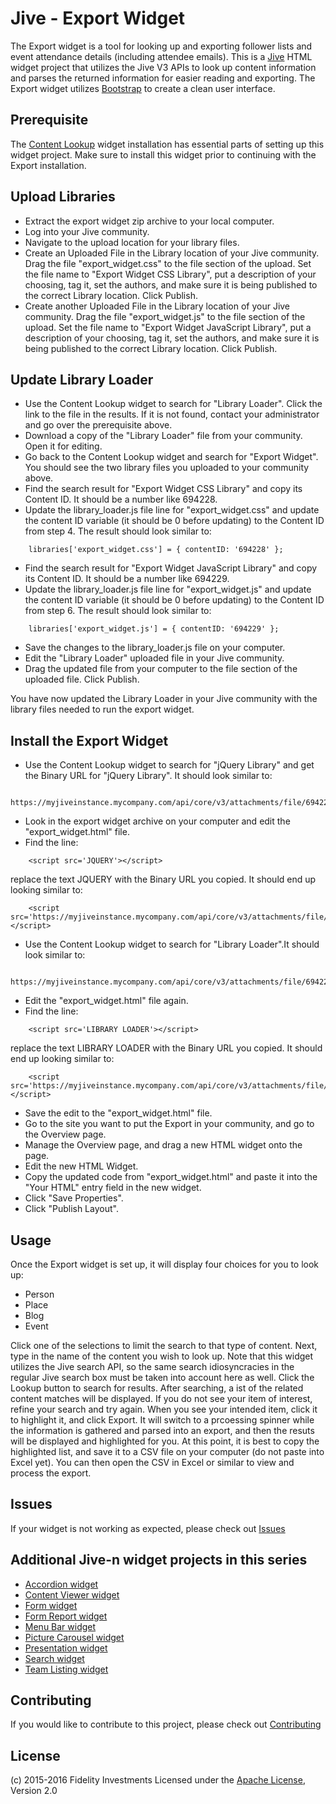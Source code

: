 Jive - Export Widget
=======================
The Export widget is a tool for looking up and exporting follower lists and event attendance details (including attendee emails).  This is a [Jive](https://community.jivesoftware.com/welcome) HTML widget project that utilizes the Jive V3 APIs to look up content information and parses the returned information for easier reading and exporting.  The Export widget utilizes [Bootstrap](http://getbootstrap.com) to create a clean user interface.

Prerequisite
------------
The [Content Lookup](https://github.com/fmr-llc/jive-content-lookup) widget installation has essential parts of setting up this widget project.  Make sure to install this widget prior to continuing with the Export installation.

Upload Libraries
----------------
* Extract the export widget zip archive to your local computer.
* Log into your Jive community.
* Navigate to the upload location for your library files.
* Create an Uploaded File in the Library location of your Jive community.  Drag the file "export_widget.css" to the file section of the upload.  Set the file name to "Export Widget CSS Library", put a description of your choosing, tag it, set the authors, and make sure it is being published to the correct Library location.  Click Publish.
* Create another Uploaded File in the Library location of your Jive community.  Drag the file "export_widget.js" to the file section of the upload.  Set the file name to "Export Widget JavaScript Library", put a description of your choosing, tag it, set the authors, and make sure it is being published to the correct Library location.  Click Publish.

Update Library Loader
---------------------
* Use the Content Lookup widget to search for "Library Loader".  Click the link to the file in the results.  If it is not found, contact your administrator and go over the prerequisite above.
* Download a copy of the "Library Loader" file from your community.  Open it for editing.
* Go back to the Content Lookup widget and search for "Export Widget".  You should see the two library files you uploaded to your community above.
* Find the search result for "Export Widget CSS Library" and copy its Content ID.  It should be a number like 694228.
* Update the library_loader.js file line for "export_widget.css" and update the content ID variable (it should be 0 before updating) to the Content ID from step 4.  The result should look similar to:
```
	libraries['export_widget.css'] = { contentID: '694228' };
```
* Find the search result for "Export Widget JavaScript Library" and copy its Content ID.  It should be a number like 694229.
* Update the library_loader.js file line for "export_widget.js" and update the content ID variable (it should be 0 before updating) to the Content ID from step 6.  The result should look similar to:
```
	libraries['export_widget.js'] = { contentID: '694229' };
```
* Save the changes to the library_loader.js file on your computer.
* Edit the "Library Loader" uploaded file in your Jive community.
* Drag the updated file from your computer to the file section of the uploaded file.  Click Publish.

You have now updated the Library Loader in your Jive community with the library files needed to run the export widget.

Install the Export Widget
-------------------------
* Use the Content Lookup widget to search for "jQuery Library" and get the Binary URL for "jQuery Library".  It should look similar to:
```
	https://myjiveinstance.mycompany.com/api/core/v3/attachments/file/694224/data
```  
* Look in the export widget archive on your computer and edit the "export_widget.html" file.
* Find the line:
```
    <script src='JQUERY'></script>
```
replace the text JQUERY with the Binary URL you copied.  It should end up looking similar to:
```
    <script src='https://myjiveinstance.mycompany.com/api/core/v3/attachments/file/694224/data'></script>
```
* Use the Content Lookup widget to search for "Library Loader".It should look similar to:
```
	https://myjiveinstance.mycompany.com/api/core/v3/attachments/file/694223/data
```  
* Edit the "export_widget.html" file again.
* Find the line:
```
    <script src='LIBRARY LOADER'></script>
```
replace the text LIBRARY LOADER with the Binary URL you copied.  It should end up looking similar to:
```
    <script src='https://myjiveinstance.mycompany.com/api/core/v3/attachments/file/694223/data'></script>
```
* Save the edit to the "export_widget.html" file.
* Go to the site you want to put the Export in your community, and go to the Overview page.
* Manage the Overview page, and drag a new HTML widget onto the page.
* Edit the new HTML Widget.
* Copy the updated code from "export_widget.html" and paste it into the "Your HTML" entry field in the new widget.
* Click "Save Properties".
* Click "Publish Layout".

Usage
-----
Once the Export widget is set up, it will display four choices for you to look up:
* Person
* Place
* Blog
* Event

Click one of the selections to limit the search to that type of content.  Next, type in the name of the content you wish to look up.  Note that this widget utilizes the Jive search API, so the same search idiosyncracies in the regular Jive search box must be taken into account here as well.  Click the Lookup button to search for results.  After searching, a ist of the related content matches will be displayed.  If you do not see your item of interest, refine your search and try again.  When you see your intended item, click it to highlight it, and click Export.  It will switch to a prcoessing spinner while the information is gathered and parsed into an export, and then the resuts will be displayed and highlighted for you.  At this point, it is best to copy the highlighted list, and save it to a CSV file on your computer (do not paste into Excel yet).  You can then open the CSV in Excel or similar to view and process the export.

Issues
------
If your widget is not working as expected, please check out [Issues](docs/issues.md)

Additional Jive-n widget projects in this series
------------------------------------------------
* [Accordion widget](https://github.com/fmr-llc/jive-accordion)
* [Content Viewer widget](https://github.com/fmr-llc/jive-content-viewer)
* [Form widget](https://github.com/fmr-llc/jive-form)
* [Form Report widget](https://github.com/fmr-llc/jive-form-report)
* [Menu Bar widget](https://github.com/fmr-llc/jive-menu)
* [Picture Carousel widget](https://github.com/fmr-llc/jive-picture-carousel)
* [Presentation widget](https://github.com/fmr-llc/jive-presentation)
* [Search widget](https://github.com/fmr-llc/jive-advanced-search)
* [Team Listing widget](www.github.com/fmr-llc/jive-team-listing)

Contributing
------------
If you would like to contribute to this project, please check out [Contributing](docs/contributing.md)

License
-------
(c) 2015-2016 Fidelity Investments
Licensed under the [Apache License](docs/LICENSE), Version 2.0